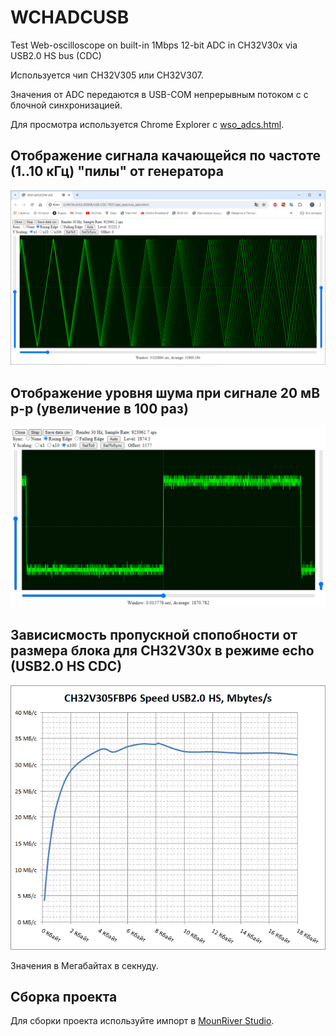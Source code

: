 # WCHADCUSB
Test Web-oscilloscope on built-in 1Mbps 12-bit ADC in CH32V30x via USB2.0 HS bus (CDC)

Используется чип CH32V305 или CH32V307.

Значения от ADC передаются в USB-COM непрерывным потоком c с блочной синхронизацией.

Для просмотра используется Chrome Explorer с [wso_adcs.html](https://pvvx.github.io/tests/WCHADCUSB/wso_adcs.html).


## Отображение сигнала качающейся по частоте (1..10 кГц) "пилы" от генератора

![img](https://raw.githubusercontent.com/pvvx/WCHADCUSB/master/img/test1.gif)

## Отображение уровня шума при сигнале 20 мВ p-p (увеличение в 100 раз)

![img](https://raw.githubusercontent.com/pvvx/WCHADCUSB/master/img/test2.gif)

## Зависисмость пропускной спопобности от размера блока для CH32V30x в режиме echo (USB2.0 HS CDC)

![img](https://raw.githubusercontent.com/pvvx/WCHADCUSB/master/img/usb20hs_echo.gif)

Значения в Мегабайтах в секнуду.

## Сборка проекта

Для сборки проекта используйте импорт в [MounRiver Studio](http://mounriver.com).
